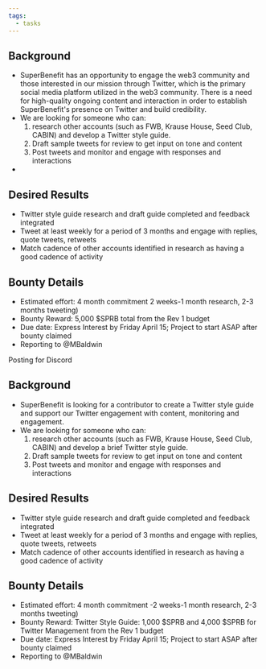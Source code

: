 ```yaml
---
tags:
  - tasks
---
```

## Background
- SuperBenefit has an opportunity to engage the web3 community and those interested in our mission through Twitter, which is the primary social media platform utilized in the web3 community. There is a need for high-quality ongoing content and interaction in order to establish SuperBenefit's presence on Twitter and build credibility.
- We are looking for someone who can:
	1. research other accounts (such as FWB, Krause House, Seed Club, CABIN) and develop a Twitter style guide.
	2. Draft sample tweets for review to get input on tone and content
	3. Post tweets and monitor and engage with responses and interactions
- 

## Desired Results
- Twitter style guide research and draft guide completed and feedback integrated
- Tweet at least weekly for a period of 3 months and engage with replies, quote tweets, retweets
- Match cadence of other accounts identified in research as having a good cadence of activity

## Bounty Details
- Estimated effort: 4 month commitment 2 weeks-1 month research, 2-3 months tweeting)
- Bounty Reward: 5,000 $SPRB total from the Rev 1 budget
- Due date: Express Interest by Friday April 15; Project to start ASAP after bounty claimed
- Reporting to @MBaldwin 


Posting for Discord
## Background
- SuperBenefit is looking for a contributor to create a Twitter style guide and support our Twitter engagement with content, monitoring and engagement.  
- We are looking for someone who can:
	1. research other accounts (such as FWB, Krause House, Seed Club, CABIN) and develop a brief Twitter style guide.
	2. Draft sample tweets for review to get input on tone and content
	3. Post tweets and monitor and engage with responses and interactions

## Desired Results
- Twitter style guide research and draft guide completed and feedback integrated
- Tweet at least weekly for a period of 3 months and engage with replies, quote tweets, retweets
- Match cadence of other accounts identified in research as having a good cadence of activity

## Bounty Details
- Estimated effort: 4 month commitment -2 weeks-1 month research, 2-3 months tweeting)
- Bounty Reward: Twitter Style Guide: 1,000 $SPRB  and 4,000 $SPRB for Twitter Management from the Rev 1 budget 
- Due date: Express Interest by Friday April 15; Project to start ASAP after bounty claimed
- Reporting to @MBaldwin 
